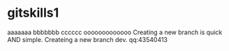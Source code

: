 # gitskills1
aaaaaaa
bbbbbbb
cccccc
ooooooooooooo
Creating a new branch is quick AND simple.
Createing a new branch dev.
qq:43540413
